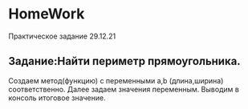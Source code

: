 # HomeWork
Практическое задание 29.12.21

## Задание:Найти периметр прямоугольника.
Создаем метод(функцию) с переменными a,b (длина,ширина) соответственно.
Далее задаем значения переменным.
Выводим в консоль итоговое значение.
